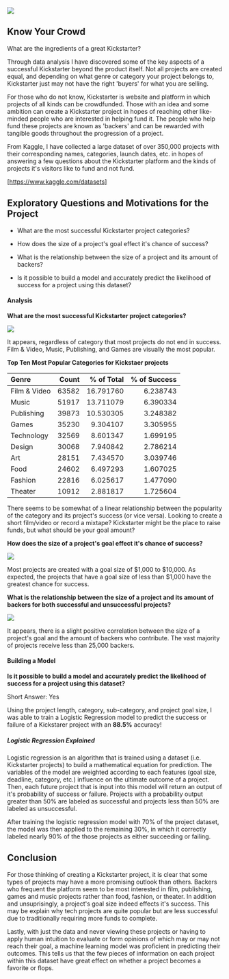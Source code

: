 <img src="https://raw.githubusercontent.com/prussell21/kickstarter-data-analysis/master/docs/images/wordcloud.png">

## Know Your Crowd

What are the ingredients of a great Kickstarter?

Through data analysis I have discovered some of the key aspects of a successful Kickstarter beyond the product itself. Not all projects are created equal, and depending on what genre or category your project belongs to, Kickstarter just may not have the right 'buyers' for what you are selling.

For those who do not know, Kickstarter is website and platform in which projects of all kinds can be crowdfunded.
Those with an idea and some ambition can create a Kickstarter project in hopes of reaching other like-minded people who are interested in
helping fund it. The people who help fund these projects are known as 'backers' and can be rewarded with tangible goods throughout the progression of a project.

From Kaggle, I have collected a large dataset of over 350,000 projects with their corresponding names, categories, launch dates, etc.
in hopes of answering a few questions about the Kickstarter platform and the kinds of projects it's visitors like to fund and not fund.

[https://www.kaggle.com/datasets]

## Exploratory Questions and Motivations for the Project

- What are the most successful Kickstarter project categories?

- How does the size of a project's goal effect it's chance of success?

- What is the relationship between the size of a project and its amount of backers?

- Is it possible to build a model and accurately predict the likelihood of success for a project using this dataset?


#### Analysis

**What are the most successful Kickstarter project categories?**

<img src="https://github.com/prussell21/kickstarter-data-analysis/blob/master/docs/images/category_count_plot.png?raw=true">

It appears, regardless of category that most projects do not end in success. Film & Video, Music, Publishing, and Games are visually the most popular.

**Top Ten Most Popular Categories for Kickstaer projects**

|Genre        |Count	| % of Total|% of Success|      
|:------------|------:|----------:|--------:|
|Film & Video | 63582 | 16.791760 |	6.238743|
|Music        | 51917 |	13.711079 |	6.390334|
|Publishing   | 39873	| 10.530305	| 3.248382|
|Games        | 35230	| 9.304107	| 3.305955|
|Technology	  | 32569	| 8.601347	| 1.699195|
|Design	      | 30068	| 7.940842	| 2.786214|
|Art	        | 28151	| 7.434570	| 3.039746|
|Food         |	24602	| 6.497293	| 1.607025|
|Fashion	    | 22816	| 6.025617	| 1.477090|
|Theater	    | 10912	| 2.881817	| 1.725604|

There seems to be somewhat of a linear relationship between the popularity of the category and its project's success (or vice versa). Looking to create a short film/video or record a mixtape? Kickstarter might be the place to raise funds, but what should be your goal amount?

**How does the size of a project's goal effect it's chance of success?**

<img src="https://github.com/prussell21/kickstarter-data-analysis/blob/master/docs/images/project_goal_size.png?raw=true">

Most projects are created with a goal size of $1,000 to $10,000. As expected, the projects that have a goal size of less than $1,000 have the greatest chance for success.

**What is the relationship between the size of a project and its amount of backers for both successful and unsuccessful projects?**

<img src="https://github.com/prussell21/kickstarter-data-analysis/blob/master/docs/images/backers_vs_goal_amount.png?raw=true">

It appears, there is a slight positive correlation between the size of a project's goal and the amount of backers who contribute. The vast majority of projects receive less than 25,000 backers.

#### Building a Model

**Is it possible to build a model and accurately predict the likelihood of success for a project using this dataset?**

Short Answer: Yes

Using the project length, category, sub-category, and project goal size, I was able to train a Logistic Regression model to predict the success or failure of a Kickstarer project with an **88.5%** accuracy!

##### Logistic Regression Explained

Logistic regression is an algorithm that is trained using a dataset (i.e. Kickstarter projects) to build a mathematical equation for prediction. The variables of the model are weighted according to each features (goal size, deadline, category, etc.) influence on the ultimate outcome of a project. Then, each future project that is input into this model will return an output of it's probability of success or failure. Projects with a probability output greater than 50% are labeled as successful and projects less than 50% are labeled as unsuccessful.

After training the logistic regression model with 70% of the project dataset, the model was then applied to the remaining 30%, in which it correctly labeled nearly 90% of the those projects as either succeeding or failing.


## Conclusion

For those thinking of creating a Kickstarter project, it is clear that some types of projects may have a more promising outlook than others. Backers who frequent the platform seem to be most interested in film, publishing, games and music projects rather than food, fashion, or theater. In addition and unsuprisingly, a project's goal size indeed effects it's success. This may be explain why tech projects are quite popular but are less successful due to traditionally requiring more funds to complete.

Lastly, with just the data and never viewing these projects or having to apply human intuition to evaluate or form opinions of which may or may not reach their goal, a machine learning model was proficient in predicting their outcomes. This tells us that the few pieces of information on each project within this dataset have great effect on whether a project becomes a favorite or flops.

